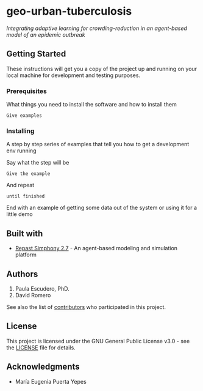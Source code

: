 # geo-urban-tuberculosis

*Integrating adaptive learning for crowding-reduction in an agent-based model of an epidemic outbreak*

## Getting Started

These instructions will get you a copy of the project up and running on your local machine for development and testing purposes.

### Prerequisites

What things you need to install the software and how to install them

```
Give examples
```

### Installing

A step by step series of examples that tell you how to get a development env running

Say what the step will be

```
Give the example
```

And repeat

```
until finished
```

End with an example of getting some data out of the system or using it for a little demo

## Built with

* [Repast Simphony 2.7](https://repast.github.io/) - An agent-based modeling and simulation platform

## Authors

1. Paula Escudero, PhD.
2. David Romero

See also the list of [contributors](https://github.com/dromero1/GeoCampusPandemic/contributors) who participated in this project.

## License

This project is licensed under the GNU General Public License v3.0 - see the [LICENSE](LICENSE) file for details.

## Acknowledgments

* María Eugenia Puerta Yepes
